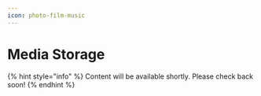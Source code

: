 ```yaml
---
icon: photo-film-music
---
```


# Media Storage

{% hint style="info" %}
Content will be available shortly. Please check back soon!
{% endhint %}
